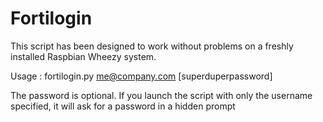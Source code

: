 Fortilogin
==========

This script has been designed to work without problems on a freshly installed Raspbian Wheezy system.

Usage : fortilogin.py me@company.com [superduperpassword]

The password is optional. If you launch the script with only the username specified, it will ask for a password in a hidden prompt
